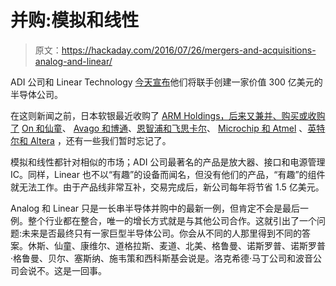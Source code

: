 # 并购:模拟和线性

> 原文：<https://hackaday.com/2016/07/26/mergers-and-acquisitions-analog-and-linear/>

ADI 公司和 Linear Technology [今天宣布](http://www.analog.com/en/about-adi/news-room/press-releases/2016/7-26-2016-adi-and-linear-technology-to-combine.html)他们将联手创建一家价值 300 亿美元的半导体公司。

在这则新闻之前，日本软银最近收购了 [ARM Holdings，后来又兼并、购买或收购了](http://hackaday.com/2016/07/18/softbank-bought-arm/) [On 和仙童](http://hackaday.com/2015/11/19/on-semiconductor-acquires-fairchild/)、 [Avago 和博通](http://hackaday.com/2015/05/28/avago-buys-broadcom-for-37-billion/)、[恩智浦和飞思卡尔](http://hackaday.com/2015/03/02/nxp-freescale-merge/)、 [Microchip 和 Atmel](http://hackaday.com/2016/01/20/microchip-to-acquire-atmel-for-3-56-billion/) 、[英特尔和 Altera](http://hackaday.com/2015/06/01/intel-buys-altera-for-16-7-billion/) ，还有一些我们暂时忘记了。

模拟和线性都针对相似的市场；ADI 公司最著名的产品是放大器、接口和电源管理 IC。同样，Linear 也不以“有趣”的设备而闻名，但没有他们的产品，“有趣”的组件就无法工作。由于产品线非常互补，交易完成后，新公司每年将节省 1.5 亿美元。

Analog 和 Linear 只是一长串半导体并购中的最新一例，但肯定不会是最后一例。整个行业都在整合，唯一的增长方式就是与其他公司合作。这就引出了一个问题:未来是否最终只有一家巨型半导体公司。你会从不同的人那里得到不同的答案。休斯、仙童、康维尔、道格拉斯、麦道、北美、格鲁曼、诺斯罗普、诺斯罗普·格鲁曼、贝尔、塞斯纳、施韦策和西科斯基会说是。洛克希德·马丁公司和波音公司会说不。这是一回事。